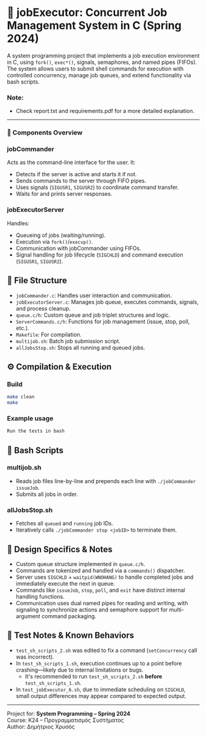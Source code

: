 # 🧵 jobExecutor: Concurrent Job Management System in C (Spring 2024)

A system programming project that implements a job execution environment in C, using `fork()`, `exec*()`, signals, semaphores, and named pipes (FIFOs). The system allows users to submit shell commands for execution with controlled concurrency, manage job queues, and extend functionality via bash scripts.

### Note:
- Check report.txt and requirements.pdf for a more detailed explanation.

---

### 🔧 Components Overview

### jobCommander
Acts as the command-line interface for the user. It:
- Detects if the server is active and starts it if not.
- Sends commands to the server through FIFO pipes.
- Uses signals (`SIGUSR1`, `SIGUSR2`) to coordinate command transfer.
- Waits for and prints server responses.

### jobExecutorServer
Handles:
- Queueing of jobs (waiting/running).
- Execution via `fork()`/`execvp()`.
- Communication with jobCommander using FIFOs.
- Signal handling for job lifecycle (`SIGCHLD`) and command execution (`SIGUSR1`, `SIGUSR2`).

## 📂 File Structure

- `jobCommander.c`: Handles user interaction and communication.
- `jobExecutorServer.c`: Manages job queue, executes commands, signals, and process cleanup.
- `queue.c/h`: Custom queue and job triplet structures and logic.
- `ServerCommands.c/h`: Functions for job management (issue, stop, poll, etc.).
- `Makefile`: For compilation.
- `multijob.sh`: Batch job submission script.
- `allJobsStop.sh`: Stops all running and queued jobs.

## ⚙️ Compilation & Execution

### Build
```bash
make clean
make
```

### Example usage
```bash
Run the tests in bash
```

## 📜 Bash Scripts

### multijob.sh
- Reads job files line-by-line and prepends each line with `./jobCommander issueJob`.
- Submits all jobs in order.

### allJobsStop.sh
- Fetches all `queued` and `running` job IDs.
- Iteratively calls `./jobCommander stop <jobID>` to terminate them.

## 🧠 Design Specifics & Notes

- Custom queue structure implemented in `queue.c/h`.
- Commands are tokenized and handled via a `commands()` dispatcher.
- Server uses `SIGCHLD` + `waitpid(WNOHANG)` to handle completed jobs and immediately execute the next in queue.
- Commands like `issueJob`, `stop`, `poll`, and `exit` have distinct internal handling functions.
- Communication uses dual named pipes for reading and writing, with signaling to synchronize actions and semaphore support for multi-argument command packaging.

## 🧪 Test Notes & Known Behaviors

- `test_sh_scripts_2.sh` was edited to fix a command (`setConcurrency` call was incorrect).
- In `test_sh_scripts_1.sh`, execution continues up to a point before crashing—likely due to internal limitations or bugs.
  - It's recommended to run `test_sh_scripts_2.sh` **before** `test_sh_scripts_1.sh`.
- In `test_jobExecutor_6.sh`, due to immediate scheduling on `SIGCHLD`, small output differences may appear compared to expected output.

---

Project for: **System Programming – Spring 2024**  
Course: Κ24 – Προγραμματισμός Συστήματος  
Author: Δημήτριος Χρυσός
